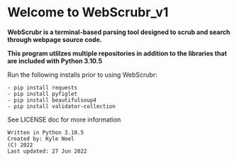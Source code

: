 # Welcome to WebScrubr_v1
**WebScrubr is a terminal-based parsing tool designed to scrub and search through webpage source code.**

**This program utlilzes multiple repositories in addition to the libraries that are included with Python 3.10.5**

Run the following installs prior to using WebScrubr:

	- pip install requests
	- pip install pyfiglet
	- pip install beautifulsoup4
	- pip install validator-collection
	
See LICENSE doc for more information
	
	
	Written in Python 3.10.5 
	Created by: Kyle Noel
	(C) 2022
	Last updated: 27 Jun 2022
